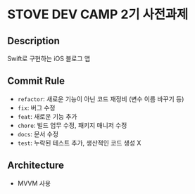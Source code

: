 # STOVE DEV CAMP 2기 사전과제
## Description

Swift로 구현하는 iOS 블로그 앱

## Commit Rule

- `refactor`: 새로운 기능이 아닌 코드 재정비 (변수 이름 바꾸기 등)
- `fix`: 버그 수정
- `feat`: 새로운 기능 추가
- `chore`: 빌드 업무 수정, 패키지 매니저 수정
- `docs`: 문서 수정
- `test`: 누락된 테스트 추가, 생산적인 코드 생성 X

## Architecture

- MVVM 사용
